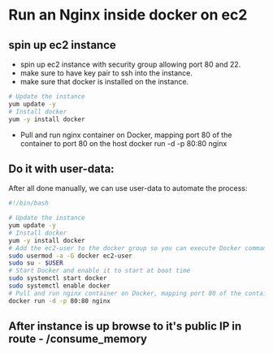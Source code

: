 # Run an Nginx inside docker on ec2

## spin up ec2 instance

- spin up ec2 instance with security group allowing port 80 and 22.
- make sure to have key pair to ssh into the instance.
- make sure that docker is installed on the instance.

```bash
# Update the instance
yum update -y
# Install docker
yum -y install docker
```

- Pull and run nginx container on Docker, mapping port 80 of the container to port 80 on the host
  docker run -d -p 80:80 nginx

## Do it with user-data:

After all done manually, we can use user-data to automate the process:

```bash
#!/bin/bash

# Update the instance
yum update -y
# Install docker
yum -y install docker
# Add the ec2-user to the docker group so you can execute Docker commands without using sudo
sudo usermod -a -G docker ec2-user
sudo su - $USER
# Start Docker and enable it to start at boot time
sudo systemctl start docker
sudo systemctl enable docker
# Pull and run nginx container on Docker, mapping port 80 of the container to port 80 on the host
docker run -d -p 80:80 nginx

```

## After instance is up browse to it's public IP in route - /consume_memory
